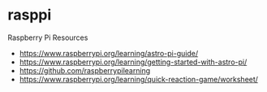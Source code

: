 # rasppi
Raspberry Pi Resources
- https://www.raspberrypi.org/learning/astro-pi-guide/
- https://www.raspberrypi.org/learning/getting-started-with-astro-pi/
- https://github.com/raspberrypilearning
- https://www.raspberrypi.org/learning/quick-reaction-game/worksheet/
